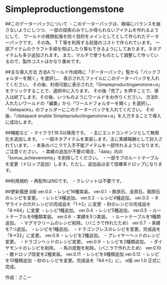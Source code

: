 # Simpleproductiongemstone

##このデーターパックについて
・このデーターパックは、極端にバランスを崩さないようにしつつ、
一部の探索のみでしか得られないアイテムを作れるようにして、
ワールドの極限拡張を防ぐ目的をメインとしてとして作られたデーターパックです。
その為、ＴＴ等を利用する前提のコストで作られています。
一部アイテムのクラフト手順を飛ばしたり等もできるようにしてあります。ネタアイテムも多少追加されます。
また、マルチで使うものとして調整して作っているので、製作コストはかなり重めです。

##主な導入方法
方法A.ワールド作成時に「データーパック」覧から「パックフォルダーを開く」を選択し、
	表示されたファイルにこのデーターパックを入れてください。
	その後、利用可能に表示された「Simpleproductingamstone+α」をクリックすることで、選択中に入ります。
	その後「完了」を押すことで、導入は終了します。その後、いつものようにワールドをお作りください。
方法B.入れたいワールドの「編集」から「ワールドフォルダーを開く」を選択し、
	「datepacks」のフォルダーにこのデーターパックを入れてください。
	その後、「/datapack enable Simpleproductingamstone+α」を入力することで導入に成功します。

##機能など
・マイクラ1.19.3以降用です。
・主にエンドコンテンツとして無限化を追加します。
・一部ネタアイテムを実装します。主に実績報酬として封入されています。
・本来のバニラで入手不能アイテムを一部作れるようになります。ご注意ぐださい。
・実績の追加が不要の場合、「data」内の「bonus_achievements」を削除してください。
・一部モブのルートテーブルを変更（ドロップ追加）します。ただし、追加品は全て低確率ドロップになります。

##利用規約
・再配布はNGです。
・クレジットは不要です。

##更新履歴
β版
ver.0.0
・レシピ16種実装。
ver.0.1
・鉄原石、金原石、銅原石のレシピを変更。
・レシピ4種追加。
ver.0.2
・レシピ4種追加。
ver.0.3
・ネザライトの欠片レシピの完成品を「1→2」に変更
・砂のレシピの完成品を「8→64」に変更
・レシピ1種追加。
ver.0.4
・レシピ5種追加。
ver.0.5
・ルートテーブルを6種類実装。
ver.0.6
・実績を5つ実装。
・ルートテーブルを1種類追加。
・マグマクリームのレシピ削除。（バニラで作れたため）
ver.0.7
・実績を7つ追加。
・レシピを1種追加。
・ドラゴンブレスのレシピを変更。完成品を「8→32」に変更。
ver.0.8
・レシピを2種追加。
・プレイヤーヘッドのレシピ変更。
・ドラゴンヘッドのレシピ変更。
ver.0.9
・レシピを2種類追加。
・ダイヤモンドのレシピを削除。
・馬の皮鎧を削除。（バニラで作れたため）
ver.0.10
・敵ドロップ改変を2種実装。
ver.0.11
・レシピを6種類追加
ver.0.12
・レシピを10種類追加
・砂のレシピを変更。完成品を「64→2」に。
α版
ver.1.0
正式に完成。

作成：さこー